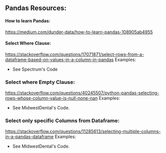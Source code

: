 ## Pandas Resources: 

#### How to learn Pandas: 
https://medium.com/dunder-data/how-to-learn-pandas-108905ab4955 

#### Select Where Clause: 
https://stackoverflow.com/questions/17071871/select-rows-from-a-dataframe-based-on-values-in-a-column-in-pandas 
Examples: 
- See Spectrum's Code

### Select where Empty Clause: 
https://stackoverflow.com/questions/40245507/python-pandas-selecting-rows-whose-column-value-is-null-none-nan
Examples: 
-  See MidwestDental's Code.
### Select only specific Columns from Dataframe:
https://stackoverflow.com/questions/11285613/selecting-multiple-columns-in-a-pandas-dataframe 
Examples: 
- See MidwestDental's Code.

